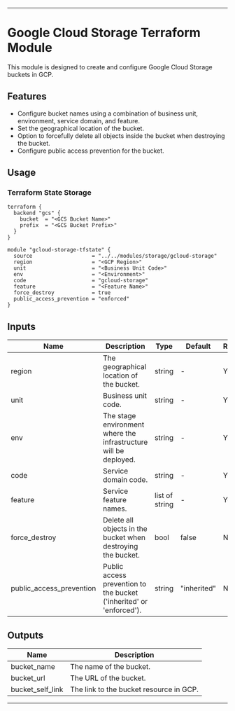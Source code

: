 
---

# Google Cloud Storage Terraform Module

This module is designed to create and configure Google Cloud Storage buckets in GCP.

## Features

- Configure bucket names using a combination of business unit, environment, service domain, and feature.
- Set the geographical location of the bucket.
- Option to forcefully delete all objects inside the bucket when destroying the bucket.
- Configure public access prevention for the bucket.

## Usage

### Terraform State Storage

```hcl
terraform {
  backend "gcs" {
    bucket  = "<GCS Bucket Name>"
    prefix  = "<GCS Bucket Prefix>"
  }
}

module "gcloud-storage-tfstate" {
  source                   = "../../modules/storage/gcloud-storage"
  region                   = "<GCP Region>"
  unit                     = "<Business Unit Code>"
  env                      = "<Environment>"
  code                     = "gcloud-storage"
  feature                  = "<Feature Name>"
  force_destroy            = true
  public_access_prevention = "enforced"
}
```

## Inputs

| Name                      | Description                                                   | Type   | Default | Required |
|---------------------------|---------------------------------------------------------------|--------|---------|----------|
| region                    | The geographical location of the bucket.                      | string | -       | Yes      |
| unit                      | Business unit code.                                           | string | -       | Yes      |
| env                       | The stage environment where the infrastructure will be deployed. | string | -       | Yes      |
| code                      | Service domain code.                                          | string | -       | Yes      |
| feature                   | Service feature names.                                     | list of string | -       | Yes      |
| force_destroy             | Delete all objects in the bucket when destroying the bucket.  | bool   | false   | No       |
| public_access_prevention  | Public access prevention to the bucket ('inherited' or 'enforced'). | string | "inherited" | No |

## Outputs

| Name             | Description                       |
|------------------|-----------------------------------|
| bucket_name      | The name of the bucket.           |
| bucket_url       | The URL of the bucket.            |
| bucket_self_link | The link to the bucket resource in GCP. |

---